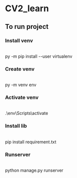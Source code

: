 # CV2_learn

<h2>To run project</h2> 

<h3>Install venv </h3> </br>
  py -m pip install --user virtualenv</br>
<h3>Create venv</h3> </br>
  py -m venv env
<h3>Activate venv</h3> </br>
  .\env\Scripts\activate</br>
<h3>Install lib</h3>  </br>
  pip install requirement.txt</br>
<h3>Runserver</h3> </br>
  python manage.py runserver</br>


